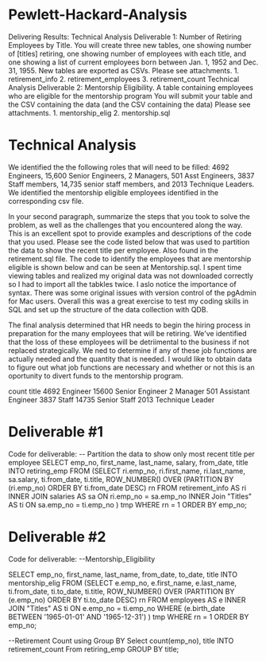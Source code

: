 # Pewlett-Hackard-Analysis
Delivering Results:
Technical Analysis Deliverable 1: Number of Retiring Employees by Title. You will create three new tables, one showing number of [titles] retiring, one showing number of employees with each title, and one showing a list of current employees born between Jan. 1, 1952 and Dec. 31, 1955. New tables are exported as CSVs. Please see attachments. 1. retirement_info 2. retirement_employees 3. retirement_count 
Technical Analysis Deliverable 2: Mentorship Eligibility. A table containing employees who are eligible for the mentorship program You will submit your table and the CSV containing the data (and the CSV containing the data) Please see attachments. 1. mentorship_elig 2. mentorship.sql

# Technical Analysis

We identified the the following roles that will need to be filled: 4692 Engineers, 15,600 Senior  Engineers, 2 Managers, 501 Asst Engineers, 3837 Staff members, 14,735 senior staff members, and 2013 Technique Leaders. We identified the mentorship eligible employees identified in the corresponding csv file.

In your second paragraph, summarize the steps that you took to solve the problem, as well as the challenges that you encountered along the way. This is an excellent spot to provide examples and descriptions of the code that you used.
Please see the code listed below that was used to partition the data to show the recent title per employee.  Also found in the retirement.sql file. The code to identify the employees that are mentorship eligible is shown below and can be seen at Mentorship.sql. I spent time viewing tables and realized my original data was not downloaded correctly so I had to import all the tabkles twice. I aslo notice the importance of syntax. There was some original issues with version control of the pgAdmin for Mac users. Overall this was a great exercise to test my coding skills in SQL and set up the structure of the data collection with QDB.

The final analysis determined that HR needs to begin the hiring process in preparation for the many employees that will be retiring. We've identified that the loss of these employees will be detriimental to the business if not replaced strategically. We ned to determine if any of these job functions are actually needed and the quantity that is needed. I would like to obtain data to figure out what job functions are necessary and whether or not this is an oportunity to divert funds to the mentorship program.


count	title
4692	Engineer
15600	Senior Engineer
2	Manager
501	Assistant Engineer
3837	Staff
14735	Senior Staff
2013	Technique Leader


# Deliverable #1
Code for deliverable:
-- Partition the data to show only most recent title per employee
SELECT emp_no,
 first_name,
 last_name,
 salary,
 from_date, 
 title
INTO retiring_emp
FROM
 (SELECT ri.emp_no, 
ri.first_name, 
ri.last_name, 
sa.salary, 
ti.from_date, 
ti.title, ROW_NUMBER() OVER
 (PARTITION BY (ri.emp_no)
 	ORDER BY ti.from_date DESC) rn
	FROM retirement_info AS ri
	INNER JOIN salaries AS sa
	ON ri.emp_no = sa.emp_no
	INNER Join "Titles" AS ti
	ON sa.emp_no = ti.emp_no
 ) tmp WHERE rn = 1
ORDER BY emp_no;	  



# Deliverable #2

Code for deliverable:
--Mentorship_Eligibility

SELECT emp_no,
 first_name,
 last_name,
 from_date,
 to_date,
 title
INTO mentorship_elig
FROM
 (SELECT e.emp_no, 
e.first_name, 
e.last_name,  
ti.from_date, 
ti.to_date,
ti.title, ROW_NUMBER() OVER
 (PARTITION BY (e.emp_no)
 	ORDER BY ti.to_date DESC) rn
 	FROM employees AS e
	INNER JOIN "Titles" AS ti
	ON e.emp_no = ti.emp_no
	WHERE (e.birth_date BETWEEN '1965-01-01' AND '1965-12-31')
	 ) tmp WHERE rn = 1
	ORDER BY emp_no;	   


--Retirement Count using Group BY
Select count(emp_no), title 
INTO retirement_count
From retiring_emp
GROUP BY title;
